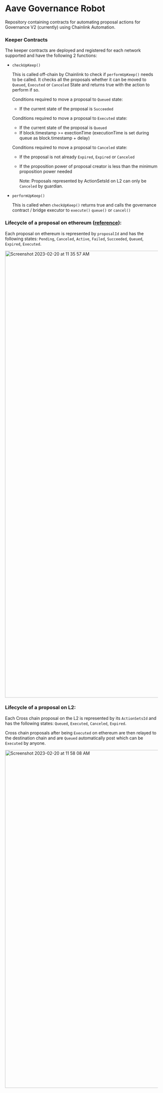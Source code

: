 # Aave Governance Robot

Repository containing contracts for automating proposal actions for Governance V2 (currently) using Chainlink Automation.

### Keeper Contracts
The keeper contracts are deployed and registered for each network supported and have the following 2 functions:
* `checkUpKeep()`

  This is called off-chain by Chainlink to check if `performUpKeep()` needs to be called.
  It checks all the proposals whether it can be moved to `Queued`, `Executed` or `Canceled` State and returns true with the action to perform if so.

  Conditions required to move a proposal to `Queued` state:
    * If the current state of the proposal is `Succeeded`

  Conditions required to move a proposal to `Executed` state:
    * If the current state of the proposal is `Queued`
    * If block.timestamp >= exectionTime (executionTime is set during queue as block.timestamp + delay)

  Conditions required to move a proposal to `Canceled` state:
    * If the proposal is not already `Expired`, `Expired` or `Canceled`
    * If the proposition power of proposal creator is less than the minimum proposition power needed
    
      Note: Proposals represented by ActionSetsId on L2 can only be `Canceled` by guardian.

* `performUpKeep()`

  This is called when `checkUpKeep()` returns true and calls the governance contract / bridge executor to `execute()` `queue()` or `cancel()`

### Lifecycle of a proposal on ethereum ([reference](https://docs.aave.com/developers/guides/governance-guide/)):

Each proposal on ethereum is represented by `proposalId` and has the following states: `Pending`, `Canceled`, `Active`, `Failed`, `Succeeded`, `Queued`, `Expired`, `Executed`.

<img width="1468" alt="Screenshot 2023-02-20 at 11 35 57 AM" src="https://user-images.githubusercontent.com/22850280/220023358-26dcafca-1ced-4cfb-9423-481a0a52cd50.png">

### Lifecycle of a proposal on L2:

Each Cross chain proposal on the L2 is represented by its `ActionSetsId` and has the following states: `Queued`, `Executed`, `Canceled`, `Expired`.

Cross chain proposals after being `Executed` on ethereum are then relayed to the destination chain and are `Queued` automatically post which can be `Executed` by anyone.

<img width="1110" alt="Screenshot 2023-02-20 at 11 58 08 AM" src="https://user-images.githubusercontent.com/22850280/220028962-f0050e33-8731-48aa-b65c-0ff92cb60e7c.png">
